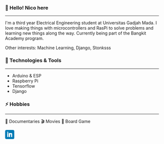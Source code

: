 <!-- Greeting -->
### 👋 Hello! Nico here

---


<!-- About -->
I'm a third year Electrical Engineering student at Universitas Gadjah Mada. I love making things with microcontrollers and RasPi to solve problems and learning new things along the way. Currently being part of the Bangkit Academy program.

Other interests: Machine Learning, Django, Stonksss


### 🔧 Technologies & Tools

  ---

- Arduino & ESP
- Raspberry Pi
- Tensorflow
- Django


### ⚡ Hobbies

  ---

🎥 Documentaries  🎬 Movies 🎲 Board Game


<!-- Social links -->
<p>
<a href="https://www.linkedin.com/in/nicorenaldo/"><img height="30" src="https://github.com/nicorenaldo/nicorenaldo/blob/main/linkedin.png?raw=true"></a>
</p>

